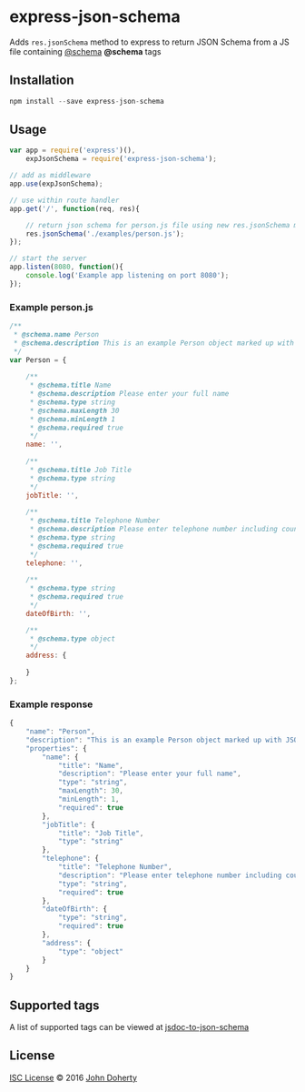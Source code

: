 # express-json-schema

Adds `res.jsonSchema` method to express to return JSON Schema from a JS file containing [@schema](https://github.com/john-doherty/jsdoc-to-json-schema) **@schema** tags

## Installation

```js
npm install --save express-json-schema
```

## Usage

```js
var app = require('express')(),
    expJsonSchema = require('express-json-schema');

// add as middleware
app.use(expJsonSchema);

// use within route handler
app.get('/', function(req, res){

    // return json schema for person.js file using new res.jsonSchema method
    res.jsonSchema('./examples/person.js');
});

// start the server
app.listen(8080, function(){
    console.log('Example app listening on port 8080');
});
```

### Example person.js

```js
/**
 * @schema.name Person
 * @schema.description This is an example Person object marked up with JSON schema tags to allow schema generation
 */
var Person = {
    
    /**
     * @schema.title Name
     * @schema.description Please enter your full name
     * @schema.type string
     * @schema.maxLength 30
     * @schema.minLength 1
     * @schema.required true
     */
    name: '',
    
    /**
     * @schema.title Job Title
     * @schema.type string
     */
    jobTitle: '',
    
    /**
     * @schema.title Telephone Number
     * @schema.description Please enter telephone number including country code
     * @schema.type string
     * @schema.required true
     */
    telephone: '',
    
    /**
     * @schema.type string
     * @schema.required true
     */
    dateOfBirth: '',

    /**
     * @schema.type object
     */
    address: {
        
    }
};
```

### Example response

```js
{
    "name": "Person",
    "description": "This is an example Person object marked up with JSON schema tags to allow schema generation",
    "properties": {
        "name": {
            "title": "Name",
            "description": "Please enter your full name",
            "type": "string",
            "maxLength": 30,
            "minLength": 1,
            "required": true
        },
        "jobTitle": {
            "title": "Job Title",
            "type": "string"
        },
        "telephone": {
            "title": "Telephone Number",
            "description": "Please enter telephone number including country code",
            "type": "string",
            "required": true
        },
        "dateOfBirth": {
            "type": "string",
            "required": true
        },
        "address": {
            "type": "object"
        }
    }
}
```

## Supported tags

A list of supported tags can be viewed at [jsdoc-to-json-schema](https://github.com/john-doherty/jsdoc-to-json-schema#supported-json-schema-tags)

## License

[ISC License](LICENSE) &copy; 2016 [John Doherty](https://courseof.life/johndoherty)